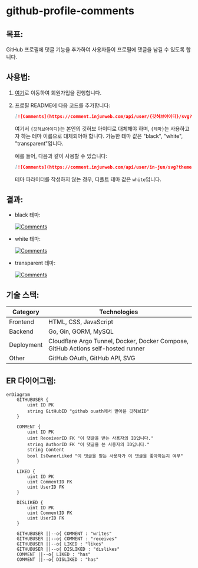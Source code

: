 # github-profile-comments

## 목표:

GitHub 프로필에 댓글 기능을 추가하여 사용자들이 프로필에 댓글을 남길 수 있도록 합니다.

## 사용법:

1. [여기](https://comment.injunweb.com/api/auth/login)로 이동하여 회원가입을 진행합니다.
2. 프로필 README에 다음 코드를 추가합니다:

    ```markdown
    [![Comments](https://comment.injunweb.com/api/user/{깃허브아이디}/svg?theme={테마})](https://comment.injunweb.com/{깃허브아이디})
    ```

    여기서 `{깃허브아이디}`는 본인의 깃허브 아이디로 대체해야 하며, `{테마}`는 사용하고자 하는 테마 이름으로 대체되어야 합니다. 가능한 테마 값은 "black", "white", "transparent"입니다.

    예를 들어, 다음과 같이 사용할 수 있습니다:

    ```markdown
    [![Comments](https://comment.injunweb.com/api/user/in-jun/svg?theme=black)](https://comment.injunweb.com/in-jun)
    ```

    테마 파라미터를 작성하지 않는 경우, 디폴트 테마 값은 `white`입니다.

## 결과:

-   black 테마:

    [![Comments](https://comment.injunweb.com/api/user/in-jun/svg?theme=black)](https://comment.injunweb.com/in-jun)

-   white 테마:

    [![Comments](https://comment.injunweb.com/api/user/in-jun/svg?theme=white)](https://comment.injunweb.com/in-jun)

-   transparent 테마:

    [![Comments](https://comment.injunweb.com/api/user/in-jun/svg?theme=transparent)](https://comment.injunweb.com/in-jun)

## 기술 스택:

| Category   | Technologies                                                                      |
| ---------- | --------------------------------------------------------------------------------- |
| Frontend   | HTML, CSS, JavaScript                                                             |
| Backend    | Go, Gin, GORM, MySQL                                                              |
| Deployment | Cloudflare Argo Tunnel, Docker, Docker Compose, GitHub Actions self-hosted runner |
| Other      | GitHub OAuth, GitHub API, SVG                                                     |

## ER 다이어그램:

```mermaid
erDiagram
    GITHUBUSER {
        uint ID PK
        string GitHubID "github ouath에서 받아온 깃허브ID"
    }

    COMMENT {
        uint ID PK
        uint ReceiverID FK "이 댓글을 받는 사용자의 ID입니다."
        string AuthorID FK "이 댓글을 쓴 사용자의 ID입니다."
        string Content
        bool IsOwnerLiked "이 댓글을 받는 사용자가 이 댓글을 좋아하는지 여부"
    }

    LIKED {
        uint ID PK
        uint CommentID FK
        uint UserID FK
    }

    DISLIKED {
        uint ID PK
        uint CommentID FK
        uint UserID FK
    }

    GITHUBUSER ||--o{ COMMENT : "writes"
    GITHUBUSER ||--o{ COMMENT : "receives"
    GITHUBUSER ||--o{ LIKED : "likes"
    GITHUBUSER ||--o{ DISLIKED : "dislikes"
    COMMENT ||--o{ LIKED : "has"
    COMMENT ||--o{ DISLIKED : "has"
```
